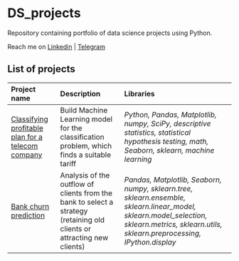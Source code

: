 # DS_projects
Repository containing portfolio of data science projects using Python.

Reach me on [Linkedin](www.linkedin.com/in/valentina-tikhova) | [Telegram](https://t.me/Tikhova_Valentina)

## List of projects

| Project name         | Description               | Libraries          |
| :------------------------| :--------------------- |:----------------------------------|
| [Classifying profitable plan for a telecom company](classifying_profitable_plan_for_a_telecom_company)| Build Machine Learning model for the classification problem, which finds a suitable tariff| *Python, Pandas, Matplotlib, numpy, SciPy, descriptive statistics, statistical hypothesis testing, math, Seaborn, sklearn, machine learning*|
| [Bank churn prediction](bank_churn_prediction)| Analysis of the outflow of clients from the bank to select a strategy (retaining old clients or attracting new clients)| *Pandas, Matplotlib, Seaborn, numpy, sklearn.tree, sklearn.ensemble, sklearn.linear_model, sklearn.model_selection, sklearn.metrics, sklearn.utils, sklearn.preprocessing, IPython.display*|
